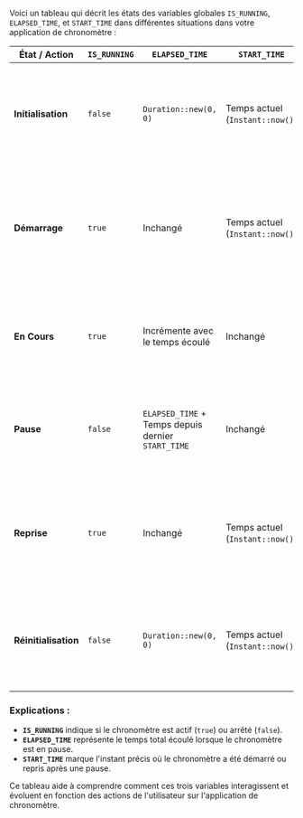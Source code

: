 Voici un tableau qui décrit les états des variables globales `IS_RUNNING`, `ELAPSED_TIME`, et `START_TIME` dans différentes situations dans votre application de chronomètre :

| État / Action         | `IS_RUNNING`        | `ELAPSED_TIME`                                             | `START_TIME`                    | Description                                                                                     |
|-----------------------|---------------------|------------------------------------------------------------|---------------------------------|-------------------------------------------------------------------------------------------------|
| **Initialisation**    | `false`             | `Duration::new(0, 0)`                                      | Temps actuel (`Instant::now()`) | Au démarrage, le chronomètre est arrêté, sans temps écoulé, et `START_TIME` est initialisé.      |
| **Démarrage**         | `true`              | Inchangé                                                   | Temps actuel (`Instant::now()`) | Le chronomètre démarre ; `START_TIME` est réinitialisé pour marquer le début de cette session.   |
| **En Cours**          | `true`              | Incrémente avec le temps écoulé                            | Inchangé                        | Tant que le chronomètre est en cours, `ELAPSED_TIME` augmente avec le temps écoulé.             |
| **Pause**             | `false`             | `ELAPSED_TIME` + Temps depuis dernier `START_TIME`         | Inchangé                        | Lors de la pause, le temps écoulé depuis le dernier démarrage est ajouté à `ELAPSED_TIME`.       |
| **Reprise**           | `true`              | Inchangé                                                   | Temps actuel (`Instant::now()`) | Lors de la reprise, `START_TIME` est réinitialisé pour comptabiliser le nouveau temps écoulé.    |
| **Réinitialisation**  | `false`             | `Duration::new(0, 0)`                                      | Temps actuel (`Instant::now()`) | Réinitialise le chronomètre : `ELAPSED_TIME` est remis à zéro et `START_TIME` est réinitialisé.  |

### Explications :

- **`IS_RUNNING`** indique si le chronomètre est actif (`true`) ou arrêté (`false`).
- **`ELAPSED_TIME`** représente le temps total écoulé lorsque le chronomètre est en pause.
- **`START_TIME`** marque l'instant précis où le chronomètre a été démarré ou repris après une pause.

Ce tableau aide à comprendre comment ces trois variables interagissent et évoluent en fonction des actions de l'utilisateur sur l'application de chronomètre.